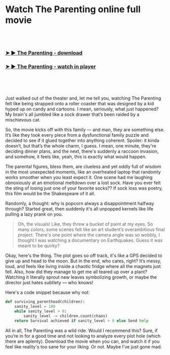 <h1>Watch The Parenting online full movie</h1>


<br><br>

<h3><a href="https://Evenflows-amusicec1985.github.io/ujpjvpetjq/">➤ ► The Parenting - download</a></h3> 
<h3><a href="https://Evenflows-amusicec1985.github.io/ujpjvpetjq/">➤ ► The Parenting - watch in player</a></h3>


<br><br><br>


Just walked out of the theater and, let me tell you, watching The Parenting felt like being strapped onto a roller coaster that was designed by a kid hyped up on candy and cartoons. I mean, seriously, what just happened? My brain's all jumbled like a sock drawer that’s been raided by a mischievous cat.

So, the movie kicks off with this family — and man, they are something else. It’s like they took every piece from a dysfunctional family puzzle and decided to see if it glued together into anything coherent. Spoiler: it kinda doesn’t, but that’s the whole charm, I guess. I mean, one minute, they're deciding dinner plans, and the next, there's suddenly a raccoon invasion, and somehow, it feels like, yeah, this is exactly what would happen. 

The parental figures, bless them, are clueless and yet oddly full of wisdom in the most unexpected moments, like an overheated laptop that randomly works smoother when you least expect it. One scene had me laughing obnoxiously at an emotional meltdown over a lost sock. Have you ever felt the sting of losing just one of your favorite socks?? If sock loss was poetry, this film would be the Shakespeare of it all.

Randomly, a thought: why is popcorn always a disappointment halfway through? Started great, then suddenly it's all unpopped kernels like life pulling a lazy prank on you.

> Oh, the visuals! Like, they threw a bucket of paint at my eyes. So many colors, some scenes felt like an art student’s overambitious final project. There's one point where the camera angle was so wobbly, I thought I was watching a documentary on Earthquakes. Guess it was meant to be quirky?

Okay, here's the thing. The plot goes so off track, it's like a GPS decided to give up and head to the moon. But in the end, who cares, right? It’s messy, loud, and feels like living inside a chaotic fridge where all the magnets just fell. Also, how did they manage to get me all teared up over a plant? Watching it literally sprout new leaves symbolizing growth, or maybe the director just hates subtlety — who knows!

Here's a code snippet because why not:
```python
def surviving_parenthood(children):
    sanity_level = 100
    while sanity_level > 0:
        sanity_level -= children.count(chaos)
    return Survival achieved if sanity_level > 0 else Send help
```

All in all, The Parenting was a wild ride. Would I recommend this? Sure, if you’re in for a good time and not looking to analyze every plot hole (which there are aplenty). Download the movie when you can, and watch it if you feel like reality's too sane for your liking. Or not. Maybe I've just gone mad.
